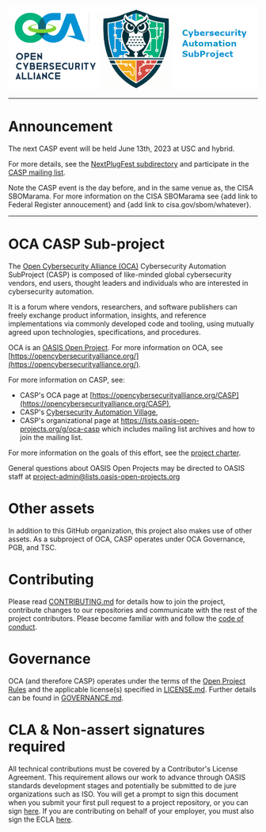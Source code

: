 ![logo](./Images/Casp-landscape3.png)

---

# Announcement

The next CASP event will be held June 13th, 2023 at USC and hybrid.

For more details, 
see the [NextPlugFest subdirectory](./Plugfests/NextPlugfest/2023-06-13-USC/README.md)
and participate in the [CASP mailing list](https://lists.oasis-open-projects.org/g/oca-casp).

Note the CASP event is the day before, and in the same venue as, 
the CISA SBOMarama.
For more information on the CISA SBOMarama
see {add link to Federal Register annoucement}
and {add link to cisa.gov/sbom/whatever}.

---

# OCA CASP Sub-project
The [Open Cybersecurity Alliance (OCA)](https://opencybersecurityalliance.org/) 
Cybersecurity Automation SubProject (CASP) is composed of like-minded global cybersecurity vendors, end users, thought leaders and individuals who are interested in cybersecurity automation.

It is a forum where vendors, researchers, and software publishers can freely exchange product information, insights, and reference implementations via commonly developed code and tooling, using mutually agreed upon technologies, specifications, and procedures.

OCA is an [OASIS Open Project](https://oasis-open-projects.org/). 
For more information on OCA, 
see [https://opencybersecurityalliance.org/](https://opencybersecurityalliance.org/).

For more information on CASP, see:
- CASP's OCA page at [https://opencybersecurityalliance.org/CASP](https://opencybersecurityalliance.org/CASP),
- CASP's [Cybersecurity Automation Village](https://www.cybersecurityautomationvillage.org/),
- CASP's organizational page at https://lists.oasis-open-projects.org/g/oca-casp which includes mailing list archives and how to join the mailing list.

For more information on the goals of this effort, see the [project charter](./CHARTER.md). 

General questions about OASIS Open Projects may be directed to OASIS staff at project-admin@lists.oasis-open-projects.org

# Other assets

In addition to this GitHub organization, this project also makes use of other assets. 
As a subproject of OCA, CASP operates under OCA Governance, PGB, and TSC.

# Contributing

Please read [CONTRIBUTING.md](CONTRIBUTING.md) for details how to join the project, contribute changes to our repositories and communicate with the rest of the project contributors. Please become familiar with and follow the [code of conduct](CODE-OF-CONDUCT.md).

# Governance

OCA (and therefore CASP) operates under the terms of the [Open Project Rules](https://www.oasis-open.org/policies-guidelines/open-projects-process) and the applicable license(s) specified in [LICENSE.md](LICENSE.md). Further details can be found in [GOVERNANCE.md](GOVERNANCE.md).

# CLA & Non-assert signatures required

All technical contributions must be covered by a Contributor's License Agreement. This requirement allows our work to advance through OASIS standards development stages and potentially be submitted to de jure organizations such as ISO. You will get a prompt to sign this document when you submit your first pull request to a project repository, or you can sign [here](https://www.oasis-open.org/open-projects/cla/oasis-open-projects-individual-contributor-license-agreement-i-cla/). If you are contributing on behalf of your employer, you must also sign the ECLA [here](https://www.oasis-open.org/open-projects/cla/entity-cla-20210630/).
